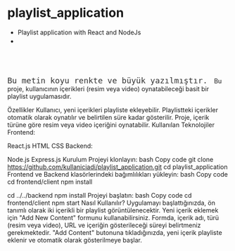 # playlist_application
 - Playlist application with React and NodeJs
 - <code style="font-size: 18px; color: #333333;">
Bu metin koyu renkte ve büyük yazılmıştır.
</code>
Bu proje, kullanıcının içerikleri (resim veya video) oynatabileceği basit bir playlist uygulamasıdır.

Özellikler
Kullanıcı, yeni içerikleri playliste ekleyebilir.
Playlistteki içerikler otomatik olarak oynatılır ve belirtilen süre kadar gösterilir.
Proje, içerik türüne göre resim veya video içeriğini oynatabilir.
Kullanılan Teknolojiler
Frontend:

React.js
HTML
CSS
Backend:

Node.js
Express.js
Kurulum
Projeyi klonlayın:
bash
Copy code
git clone https://github.com/kullaniciadi/playlist_application.git
cd playlist_application
Frontend ve Backend klasörlerindeki bağımlılıkları yükleyin:
bash
Copy code
cd frontend/client
npm install

cd ../../backend
npm install
Projeyi başlatın:
bash
Copy code
cd frontend/client
npm start
Nasıl Kullanılır?
Uygulamayı başlattığınızda, ön tanımlı olarak iki içerikli bir playlist görüntülenecektir.
Yeni içerik eklemek için "Add New Content" formunu kullanabilirsiniz.
Formda, içerik adı, türü (resim veya video), URL ve içeriğin gösterileceği süreyi belirtmeniz gerekmektedir.
"Add Content" butonuna tıkladığınızda, yeni içerik playliste eklenir ve otomatik olarak gösterilmeye başlar.
   
